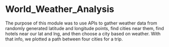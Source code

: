 # World_Weather_Analysis

The purpose of this module was to use APIs to gather weather data from randomly generated latitude and longitude points, find cities near them, find hotels near our lat and lng, and then choose a city based on weather. With that info, we plotted a path between four cities for a trip.